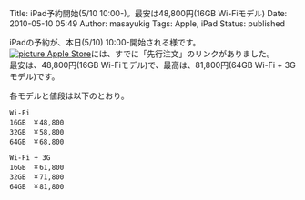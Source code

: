 Title: iPad予約開始(5/10 10:00-)。最安は48,800円(16GB Wi-Fiモデル)
Date: 2010-05-10 05:49
Author: masayukig
Tags: Apple, iPad
Status: published

iPadの予約が、本日(5/10) 10:00-開始される様です。  
[![picture](http://ad.jp.ap.valuecommerce.com/servlet/gifbanner?sid=2127008&pid=879181800)
Apple
Store](http://ck.jp.ap.valuecommerce.com/servlet/referral?sid=2127008&pid=879181800)には、すでに「先行注文」のリンクがありました。  
最安は、48,800円(16GB Wi-Fiモデル)で、最高は、81,800円(64GB Wi-Fi +
3Gモデル)です。

各モデルと値段は以下のとおり。

    Wi-Fi
    16GB　￥48,800
    32GB　￥58,800
    64GB　￥68,800

    Wi-Fi + 3G
    16GB　￥61,800
    32GB　￥71,800
    64GB　￥81,800
